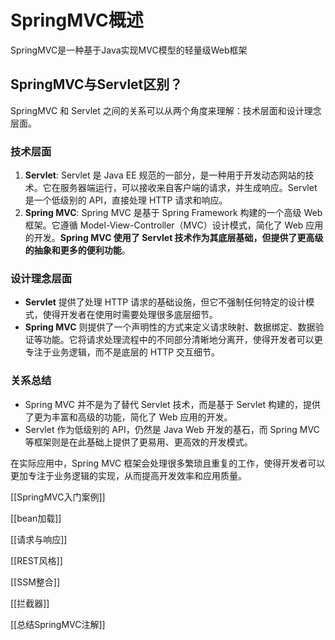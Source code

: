 # SpringMVC概述

SpringMVC是一种基于Java实现MVC模型的轻量级Web框架

## SpringMVC与Servlet区别？

SpringMVC 和 Servlet 之间的关系可以从两个角度来理解：技术层面和设计理念层面。

### 技术层面

1. **Servlet**: Servlet 是 Java EE 规范的一部分，是一种用于开发动态网站的技术。它在服务器端运行，可以接收来自客户端的请求，并生成响应。Servlet 是一个低级别的 API，直接处理 HTTP 请求和响应。
2. **Spring MVC**: Spring MVC 是基于 Spring Framework 构建的一个高级 Web 框架。它遵循 Model-View-Controller（MVC）设计模式，简化了 Web 应用的开发。**Spring MVC 使用了 Servlet 技术作为其底层基础，但提供了更高级的抽象和更多的便利功能**。

### 设计理念层面

- **Servlet** 提供了处理 HTTP 请求的基础设施，但它不强制任何特定的设计模式，使得开发者在使用时需要处理很多底层细节。
- **Spring MVC** 则提供了一个声明性的方式来定义请求映射、数据绑定、数据验证等功能。它将请求处理流程中的不同部分清晰地分离开，使得开发者可以更专注于业务逻辑，而不是底层的 HTTP 交互细节。

### 关系总结

- Spring MVC 并不是为了替代 Servlet 技术，而是基于 Servlet 构建的，提供了更为丰富和高级的功能，简化了 Web 应用的开发。
- Servlet 作为低级别的 API，仍然是 Java Web 开发的基石，而 Spring MVC 等框架则是在此基础上提供了更易用、更高效的开发模式。

在实际应用中，Spring MVC 框架会处理很多繁琐且重复的工作，使得开发者可以更加专注于业务逻辑的实现，从而提高开发效率和应用质量。

  

[[SpringMVC入门案例]]

[[bean加载]]

[[请求与响应]]

[[REST风格]]

[[SSM整合]]

[[拦截器]]

[[总结SpringMVC注解]]